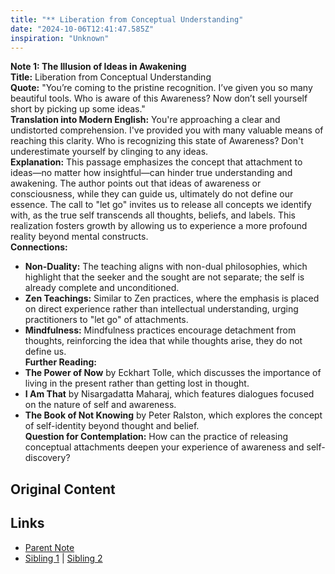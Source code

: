 ```yaml
---
title: "** Liberation from Conceptual Understanding"
date: "2024-10-06T12:41:47.585Z"
inspiration: "Unknown"
---
```



**Note 1: The Illusion of Ideas in Awakening**  
**Title:** Liberation from Conceptual Understanding  
**Quote:** "You’re coming to the pristine recognition. I’ve given you so many beautiful tools. Who is aware of this Awareness? Now don’t sell yourself short by picking up some ideas."  
**Translation into Modern English:** You're approaching a clear and undistorted comprehension. I've provided you with many valuable means of reaching this clarity. Who is recognizing this state of Awareness? Don't underestimate yourself by clinging to any ideas.  
**Explanation:** This passage emphasizes the concept that attachment to ideas—no matter how insightful—can hinder true understanding and awakening. The author points out that ideas of awareness or consciousness, while they can guide us, ultimately do not define our essence. The call to "let go" invites us to release all concepts we identify with, as the true self transcends all thoughts, beliefs, and labels. This realization fosters growth by allowing us to experience a more profound reality beyond mental constructs.  
**Connections:**  
- **Non-Duality:** The teaching aligns with non-dual philosophies, which highlight that the seeker and the sought are not separate; the self is already complete and unconditioned.
- **Zen Teachings:** Similar to Zen practices, where the emphasis is placed on direct experience rather than intellectual understanding, urging practitioners to "let go" of attachments.
- **Mindfulness:** Mindfulness practices encourage detachment from thoughts, reinforcing the idea that while thoughts arise, they do not define us.  
**Further Reading:**  
- **The Power of Now** by Eckhart Tolle, which discusses the importance of living in the present rather than getting lost in thought.
- **I Am That** by Nisargadatta Maharaj, which features dialogues focused on the nature of self and awareness.
- **The Book of Not Knowing** by Peter Ralston, which explores the concept of self-identity beyond thought and belief.  
**Question for Contemplation:** How can the practice of releasing conceptual attachments deepen your experience of awareness and self-discovery?



## Original Content



## Links

- [Parent Note](/parent-note.md)
- [Sibling 1](/zettel1.md) | [Sibling 2](/zettel2.md)
